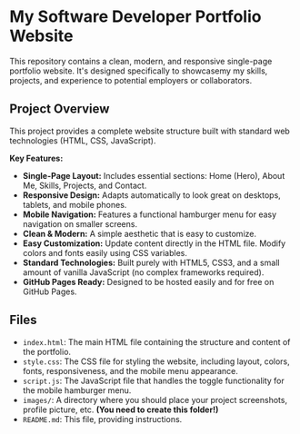 # My Software Developer Portfolio Website

This repository contains a clean, modern, and responsive single-page portfolio website. It's designed specifically  to showcasemy my skills, projects, and experience to potential employers or collaborators.

## Project Overview

This project provides a complete website structure built with standard web technologies (HTML, CSS, JavaScript).

**Key Features:**

* **Single-Page Layout:** Includes essential sections: Home (Hero), About Me, Skills, Projects, and Contact.
* **Responsive Design:** Adapts automatically to look great on desktops, tablets, and mobile phones.
* **Mobile Navigation:** Features a functional hamburger menu for easy navigation on smaller screens.
* **Clean & Modern:** A simple aesthetic that is easy to customize.
* **Easy Customization:** Update content directly in the HTML file. Modify colors and fonts easily using CSS variables.
* **Standard Technologies:** Built purely with HTML5, CSS3, and a small amount of vanilla JavaScript (no complex frameworks required).
* **GitHub Pages Ready:** Designed to be hosted easily and for free on GitHub Pages.

## Files

* `index.html`: The main HTML file containing the structure and content of the portfolio.
* `style.css`: The CSS file for styling the website, including layout, colors, fonts, responsiveness, and the mobile menu appearance.
* `script.js`: The JavaScript file that handles the toggle functionality for the mobile hamburger menu.
* `images/`: A directory where you should place your project screenshots, profile picture, etc. **(You need to create this folder!)**
* `README.md`: This file, providing instructions.
